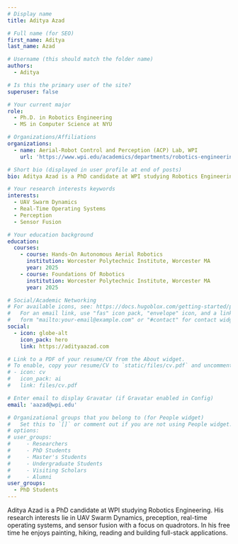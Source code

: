 ```yaml
---
# Display name
title: Aditya Azad

# Full name (for SEO)
first_name: Aditya
last_name: Azad

# Username (this should match the folder name)
authors:
  - Aditya

# Is this the primary user of the site?
superuser: false

# Your current major 
role: 
  - Ph.D. in Robotics Engineering
  - MS in Computer Science at NYU

# Organizations/Affiliations
organizations:
  - name: Aerial-Robot Control and Perception (ACP) Lab, WPI
    url: 'https://www.wpi.edu/academics/departments/robotics-engineering/research/groups'

# Short bio (displayed in user profile at end of posts)
bio: Aditya Azad is a PhD candidate at WPI studying Robotics Engineering. His research interests lie in UAV Swarm Dynamics, preception, real-time operating systems, and sensor fusion with a focus on quadrotors. In his free time he enjoys painting, hiking, reading and building full-stack applications.

# Your research interests keywords
interests:
  - UAV Swarm Dynamics
  - Real-Time Operating Systems
  - Perception
  - Sensor Fusion

# Your education background
education:
  courses:
    - course: Hands-On Autonomous Aerial Robotics
      institution: Worcester Polytechnic Institute, Worcester MA
      year: 2025
    - course: Foundations Of Robotics
      institution: Worcester Polytechnic Institute, Worcester MA
      year: 2025

# Social/Academic Networking
# For available icons, see: https://docs.hugoblox.com/getting-started/page-builder/#icons
#   For an email link, use "fas" icon pack, "envelope" icon, and a link in the
#   form "mailto:your-email@example.com" or "#contact" for contact widget.
social:
  - icon: globe-alt
    icon_pack: hero
    link: https://adityaazad.com

# Link to a PDF of your resume/CV from the About widget.
# To enable, copy your resume/CV to `static/files/cv.pdf` and uncomment the lines below.
# - icon: cv
#   icon_pack: ai
#   link: files/cv.pdf

# Enter email to display Gravatar (if Gravatar enabled in Config)
email: 'aazad@wpi.edu'

# Organizational groups that you belong to (for People widget)
#   Set this to `[]` or comment out if you are not using People widget.
# options: 
# user_groups:
#     - Researchers
#     - PhD Students
#     - Master's Students
#     - Undergraduate Students
#     - Visiting Scholars
#     - Alumni
user_groups:
  - PhD Students
---
```

Aditya Azad is a PhD candidate at WPI studying Robotics Engineering. His research interests lie in UAV Swarm Dynamics, preception, real-time operating systems, and sensor fusion with a focus on quadrotors. In his free time he enjoys painting, hiking, reading and building full-stack applications.
